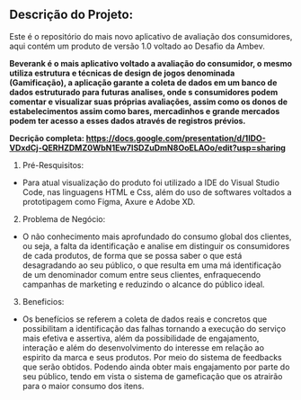 ## Descrição do Projeto:
Este é o repositório do mais novo aplicativo de avaliação dos consumidores, aqui contém um produto de versão 1.0 voltado ao Desafio da Ambev.

**Beverank é o mais aplicativo voltado a avaliação do consumidor, o mesmo utiliza estrutura e técnicas de design de jogos denominada (Gamificação), a aplicação garante a coleta de dados em um banco de dados estruturado para futuras analises, onde s consumidores podem comentar e visualizar suas próprias avaliações, assim como os donos de estabelecimentos assim como bares, mercadinhos e grande mercados podem ter acesso a esses dados através de registros prévios.**

**Decrição completa: https://docs.google.com/presentation/d/1lDO-VDxdCj-QERHZDMZ0WbN1Ew7ISDZuDmN8OoELAOo/edit?usp=sharing**

1.  Pré-Resquisitos:
* Para atual visualização do produto foi utilizado a IDE do Visual Studio Code, nas linguagens HTML e Css, além do uso de softwares voltados a prototipagem como Figma, Axure e Adobe XD.

2. Problema de Negócio:

* O não conhecimento mais aprofundado do consumo global dos clientes, ou seja, a falta da identificação e analise em distinguir os consumidores de cada produtos, de forma que se possa saber o que está desagradando ao seu público, o que resulta em uma má identificação de um denominador comum entre seus clientes, enfraquecendo campanhas de marketing e reduzindo o alcance do público ideal.

3. Beneficios:

* Os benefícios se referem a coleta de dados reais e concretos que possibilitam a identificação das falhas tornando a execução do serviço mais efetiva e assertiva, além da possibilidade de engajamento, interação e além do desenvolvimento do interesse em relação ao espirito da marca e seus produtos. Por meio do sistema de feedbacks que serão obtidos. Podendo ainda obter mais engajamento por parte do seu público, tendo em vista o sistema de gameficação que os atrairão para o maior consumo dos itens. 



